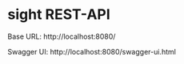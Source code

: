 # sight REST-API

Base URL: http://localhost:8080/

Swagger UI: http://localhost:8080/swagger-ui.html
